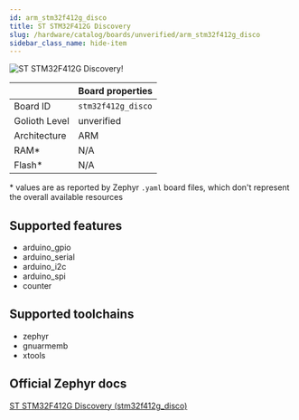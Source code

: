 ```yaml
---
id: arm_stm32f412g_disco
title: ST STM32F412G Discovery
slug: /hardware/catalog/boards/unverified/arm_stm32f412g_disco
sidebar_class_name: hide-item
---
```


[//]: # (This is an auto-generated file, do not edit! Changes to it will be lost upon re-generation)

![ST STM32F412G Discovery!](/img/boards/arm/stm32f412g_disco.jpg "ST STM32F412G Discovery")

|                | Board properties     |
| -------------  | -------------------- |
| Board ID       | `stm32f412g_disco` |
| Golioth Level  | unverified       |
| Architecture   | ARM |
| RAM*           | N/A |
| Flash*         | N/A |

\* values are as reported by Zephyr `.yaml` board files, which don't represent the overall available resources



## Supported features

* arduino_gpio
* arduino_serial
* arduino_i2c
* arduino_spi
* counter

## Supported toolchains

* zephyr
* gnuarmemb
* xtools

## Official Zephyr docs

[ST STM32F412G Discovery (stm32f412g_disco)](https://docs.zephyrproject.org/latest/boards/arm/stm32f412g_disco/doc/index.html)
